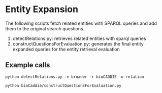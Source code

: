 # Entity Expansion

The following scripts fetch related entities with SPARQL queries and add them to the original search questions.

1. detectRelations.py: retrieves related entities with sparql queries
2. constructQuestionsForEvaluation.py: generates the final entity expanded queries for the entity retrieval evaluation


## Example calls

```python detectRelations.py -e broader -r bioCADDIE -o relation```

```python bioCaddie/constructQuestionsForEvaluation.py```